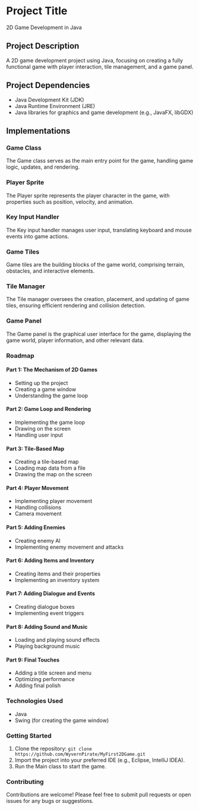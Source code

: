 # Project Title
2D Game Development in Java

## Project Description
A 2D game development project using Java, focusing on creating a fully functional game with player interaction, tile management, and a game panel.

## Project Dependencies
- Java Development Kit (JDK)
- Java Runtime Environment (JRE)
- Java libraries for graphics and game development (e.g., JavaFX, libGDX)

## Implementations
### Game Class
The Game class serves as the main entry point for the game, handling game logic, updates, and rendering.

### Player Sprite
The Player sprite represents the player character in the game, with properties such as position, velocity, and animation.

### Key Input Handler
The Key input handler manages user input, translating keyboard and mouse events into game actions.

### Game Tiles
Game tiles are the building blocks of the game world, comprising terrain, obstacles, and interactive elements.

### Tile Manager
The Tile manager oversees the creation, placement, and updating of game tiles, ensuring efficient rendering and collision detection.

### Game Panel
The Game panel is the graphical user interface for the game, displaying the game world, player information, and other relevant data.

### Roadmap
#### Part 1: The Mechanism of 2D Games
- Setting up the project
- Creating a game window
- Understanding the game loop

#### Part 2: Game Loop and Rendering
- Implementing the game loop
- Drawing on the screen
- Handling user input

#### Part 3: Tile-Based Map
- Creating a tile-based map
- Loading map data from a file
- Drawing the map on the screen

#### Part 4: Player Movement
- Implementing player movement
- Handling collisions
- Camera movement

#### Part 5: Adding Enemies
- Creating enemy AI
- Implementing enemy movement and attacks

#### Part 6: Adding Items and Inventory
- Creating items and their properties
- Implementing an inventory system

#### Part 7: Adding Dialogue and Events
- Creating dialogue boxes
- Implementing event triggers

#### Part 8: Adding Sound and Music
- Loading and playing sound effects
- Playing background music

#### Part 9: Final Touches
- Adding a title screen and menu
- Optimizing performance
- Adding final polish

### Technologies Used
- Java
- Swing (for creating the game window)

### Getting Started
1. Clone the repository: `git clone https://github.com/WyvernPirate/MyFirst2DGame.git`
2. Import the project into your preferred IDE (e.g., Eclipse, IntelliJ IDEA).
3. Run the Main class to start the game.

### Contributing
Contributions are welcome! Please feel free to submit pull requests or open issues for any bugs or suggestions.